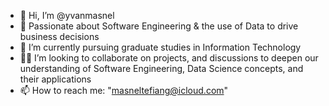 - 👋 Hi, I’m @yvanmasnel
- 🔭 Passionate about Software Engineering & the use of Data to drive business decisions
- 🌱 I’m currently pursuing graduate studies in Information Technology 
- ✊🏾 I’m looking to collaborate on projects, and discussions to deepen our understanding of Software Engineering, Data Science concepts, and their applications
- 📫 How to reach me: "masneltefiang@icloud.com"


<!--
**masneltef/masneltef** is a ✨ _special_ ✨ repository because its `README.md` (this file) appears on your GitHub profile.

-->
